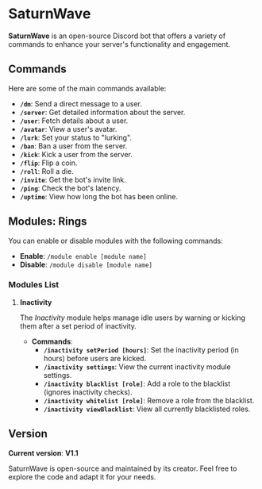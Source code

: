 # **SaturnWave**

**SaturnWave** is an open-source Discord bot that offers a variety of commands to enhance your server's functionality and engagement.

## **Commands**

Here are some of the main commands available:

- **`/dm`**: Send a direct message to a user.
- **`/server`**: Get detailed information about the server.
- **`/user`**: Fetch details about a user.
- **`/avatar`**: View a user's avatar.
- **`/lurk`**: Set your status to "lurking".
- **`/ban`**: Ban a user from the server.
- **`/kick`**: Kick a user from the server.
- **`/flip`**: Flip a coin.
- **`/roll`**: Roll a die.
- **`/invite`**: Get the bot's invite link.
- **`/ping`**: Check the bot's latency.
- **`/uptime`**: View how long the bot has been online.

## **Modules: Rings**

You can enable or disable modules with the following commands:

- **Enable**: `/module enable [module name]`
- **Disable**: `/module disable [module name]`

### **Modules List**

1. **Inactivity**

   The _Inactivity_ module helps manage idle users by warning or kicking them after a set period of inactivity.

   - **Commands**:
     - **`/inactivity setPeriod [hours]`**: Set the inactivity period (in hours) before users are kicked.
     - **`/inactivity settings`**: View the current inactivity module settings.
     - **`/inactivity blacklist [role]`**: Add a role to the blacklist (ignores inactivity checks).
     - **`/inactivity whitelist [role]`**: Remove a role from the blacklist.
     - **`/inactivity viewBlacklist`**: View all currently blacklisted roles.

## **Version**

**Current version**: **V1.1**

SaturnWave is open-source and maintained by its creator. Feel free to explore the code and adapt it for your needs.
